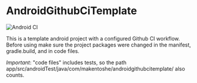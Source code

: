 # AndroidGithubCiTemplate

![Android CI](https://github.com/Makentoshe/AndroidGithubCiTemplate/workflows/Android%20CI/badge.svg?branch=master)

This is a template android project with a configured Github CI workflow.
Before using make sure the project packages were changed in the manifest, gradle.build, and in code files.

_Important_: "code files" includes tests, so the path app/src/androidTest/java/com/makentoshe/androidgithubcitemplate/ also counts.